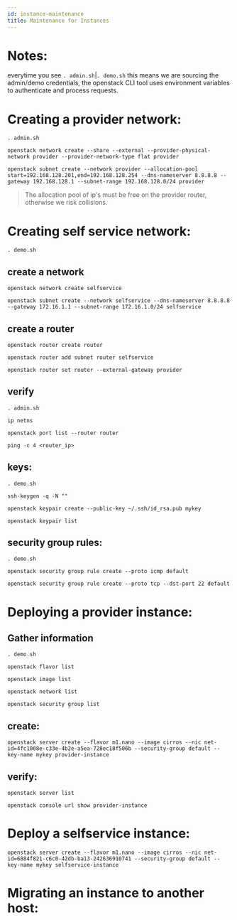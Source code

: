 ```yaml
---
id: instance-maintenance
title: Maintenance for Instances
---
```


# Notes:
everytime you see `. admin.sh`|`. demo.sh` this means we are sourcing the admin/demo credentials, the openstack CLI tool uses environment variables to authenticate and process requests.
# Creating a provider network:
```
. admin.sh
```
```
openstack network create --share --external --provider-physical-network provider --provider-network-type flat provider
```
```
openstack subnet create --network provider --allocation-pool start=192.168.128.201,end=192.168.128.254 --dns-nameserver 8.8.8.8 --gateway 192.168.128.1 --subnet-range 192.168.128.0/24 provider
```
> The allocation pool of ip's must be free on the provider router, otherwise we risk collisions.
# Creating self service network:
```
. demo.sh
```
## create a network
```
openstack network create selfservice
```
```
openstack subnet create --network selfservice --dns-nameserver 8.8.8.8 --gateway 172.16.1.1 --subnet-range 172.16.1.0/24 selfservice
```
## create a router
```
openstack router create router
```
```
openstack router add subnet router selfservice
```
```
openstack router set router --external-gateway provider
```
## verify
```
. admin.sh
```
```
ip netns
```
```
openstack port list --router router
```
```
ping -c 4 <router_ip>
```
## keys:
```
. demo.sh
```
```
ssh-keygen -q -N ""
```
```
openstack keypair create --public-key ~/.ssh/id_rsa.pub mykey
```
```
openstack keypair list
```
## security group rules:
```
. demo.sh
```
```
openstack security group rule create --proto icmp default
```
```
openstack security group rule create --proto tcp --dst-port 22 default
```
# Deploying a provider instance:
## Gather information
```
. demo.sh
```
```
openstack flavor list
```
```
openstack image list
```
```
openstack network list
```
```
openstack security group list
```
## create:
```
openstack server create --flavor m1.nano --image cirros --nic net-id=4fc1008e-c33e-4b2e-a5ea-728ec18f506b --security-group default --key-name mykey provider-instance
```
## verify:
```
openstack server list
```
```
openstack console url show provider-instance
```
# Deploy a selfservice instance:
```
openstack server create --flavor m1.nano --image cirros --nic net-id=6884f821-c6c0-42db-ba13-242636910741 --security-group default --key-name mykey selfservice-instance
```
# Migrating an instance to another host: